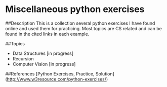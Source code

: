 # Miscellaneous python exercises

##Description
This is a collection several python exercises I have found online and
used them for practicing. Most topics are CS related and can be found
in the cited links in each example.

##Topics
* Data Structures [in progress]
* Recursion
* Computer Vision [in progress]


##References
[Python Exercises, Practice, Solution] (http://www.w3resource.com/python-exercises/)
